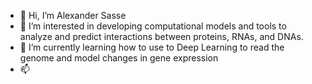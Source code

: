 - 👋 Hi, I’m Alexander Sasse
- 👀 I’m interested in developing computational models and tools to analyze and predict interactions between proteins, RNAs, and DNAs.
- 🌱 I’m currently learning how to use to Deep Learning to read the genome and model changes in gene expression 
- 📫 

<!---
LXsasse/LXsasse is a ✨ special ✨ repository because its `README.md` (this file) appears on your GitHub profile.
You can click the Preview link to take a look at your changes.
--->
